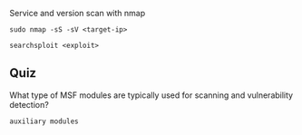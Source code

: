 
Service and version scan with nmap 
```
sudo nmap -sS -sV <target-ip>

searchsploit <exploit>

```

## Quiz

What type of MSF modules are typically used for scanning and vulnerability detection?

```
auxiliary modules
```

